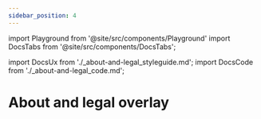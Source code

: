 ```yaml
---
sidebar_position: 4
---
```


import Playground from '@site/src/components/Playground'
import DocsTabs from '@site/src/components/DocsTabs';

import DocsUx from './\_about-and-legal_styleguide.md';
import DocsCode from './\_about-and-legal_code.md';

# About and legal overlay

<DocsTabs styleguide={DocsUx} code={DocsCode} />
